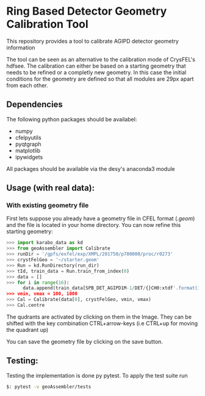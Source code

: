 # Ring Based Detector Geometry Calibration Tool

This repository provides a tool to calibrate AGIPD detector geometry information

The tool can be seen as an alternative to the calibration mode of CrysFEL's
hdfsee. The calibration can either be based on a starting geometry that needs
to be refined or a completly new geometry. In this case the initial conditions
for the geometry are defined so that all modules are 29px apart from each other.

## Dependencies
The following python packages should be availabel:
 - numpy
 - cfelpyutils
 - pyqtgraph
 - matplotlib
 - ipywidgets

All packages should be available via the desy's anaconda3 module

## Usage (with real data):
### With existing geometry file
First lets suppose you already have a geometry file in CFEL format (*.geom*)
and the file is located in your home directory. You can now refine this
starting geometry:

```python
>>> import karabo_data as kd
>>> from geoAssembler import Calibrate
>>> runDir = '/gpfs/exfel/exp/XMPL/201750/p700000/proc/r0273'
>>> crystFelGeo = '~/starter.geom'
>>> Run = kd.RunDirectory(run_dir)
>>> tId, train_data = Run.train_from_index(0)
>>> data = []
>>> for i in range(16):
      data.append(train_data[SPB_DET_AGIPD1M-1/DET/{}CH0:xtdf'.format(i)]['image.data'])
>>> vmin, vmax = 100, 1000
>>> Cal = Calibrate(data[0], crystFelGeo, vmin, vmax)
>>> Cal.centre

```
The qudrants are activated by clicking on them in the Image. They can be shifted
with the key combination CTRL+arrow-keys (i.e CTRL+up for moving the quadrant up)

You can save the geometry file by clicking on the save button.

## Testing:
Testing the implementation is done py pytest. To apply the test suite run 

```bash
$: pytest -v geoAssembler/tests
```
